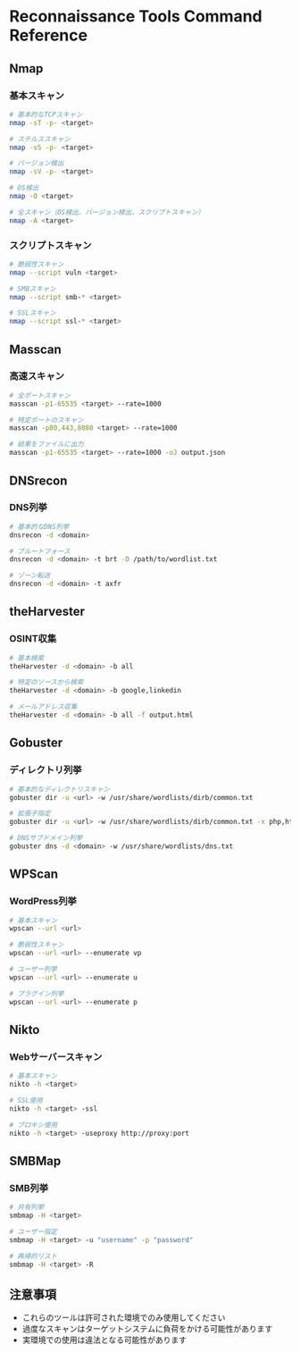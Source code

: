 # Reconnaissance Tools Command Reference

## Nmap

### 基本スキャン
```bash
# 基本的なTCPスキャン
nmap -sT -p- <target>

# ステルススキャン
nmap -sS -p- <target>

# バージョン検出
nmap -sV -p- <target>

# OS検出
nmap -O <target>

# 全スキャン（OS検出、バージョン検出、スクリプトスキャン）
nmap -A <target>
```

### スクリプトスキャン
```bash
# 脆弱性スキャン
nmap --script vuln <target>

# SMBスキャン
nmap --script smb-* <target>

# SSLスキャン
nmap --script ssl-* <target>
```

## Masscan

### 高速スキャン
```bash
# 全ポートスキャン
masscan -p1-65535 <target> --rate=1000

# 特定ポートのスキャン
masscan -p80,443,8080 <target> --rate=1000

# 結果をファイルに出力
masscan -p1-65535 <target> --rate=1000 -oJ output.json
```

## DNSrecon

### DNS列挙
```bash
# 基本的なDNS列挙
dnsrecon -d <domain>

# ブルートフォース
dnsrecon -d <domain> -t brt -D /path/to/wordlist.txt

# ゾーン転送
dnsrecon -d <domain> -t axfr
```

## theHarvester

### OSINT収集
```bash
# 基本検索
theHarvester -d <domain> -b all

# 特定のソースから検索
theHarvester -d <domain> -b google,linkedin

# メールアドレス収集
theHarvester -d <domain> -b all -f output.html
```

## Gobuster

### ディレクトリ列挙
```bash
# 基本的なディレクトリスキャン
gobuster dir -u <url> -w /usr/share/wordlists/dirb/common.txt

# 拡張子指定
gobuster dir -u <url> -w /usr/share/wordlists/dirb/common.txt -x php,html,txt

# DNSサブドメイン列挙
gobuster dns -d <domain> -w /usr/share/wordlists/dns.txt
```

## WPScan

### WordPress列挙
```bash
# 基本スキャン
wpscan --url <url>

# 脆弱性スキャン
wpscan --url <url> --enumerate vp

# ユーザー列挙
wpscan --url <url> --enumerate u

# プラグイン列挙
wpscan --url <url> --enumerate p
```

## Nikto

### Webサーバースキャン
```bash
# 基本スキャン
nikto -h <target>

# SSL使用
nikto -h <target> -ssl

# プロキシ使用
nikto -h <target> -useproxy http://proxy:port
```

## SMBMap

### SMB列挙
```bash
# 共有列挙
smbmap -H <target>

# ユーザー指定
smbmap -H <target> -u "username" -p "password"

# 再帰的リスト
smbmap -H <target> -R
```

## 注意事項
- これらのツールは許可された環境でのみ使用してください
- 過度なスキャンはターゲットシステムに負荷をかける可能性があります
- 実環境での使用は違法となる可能性があります 